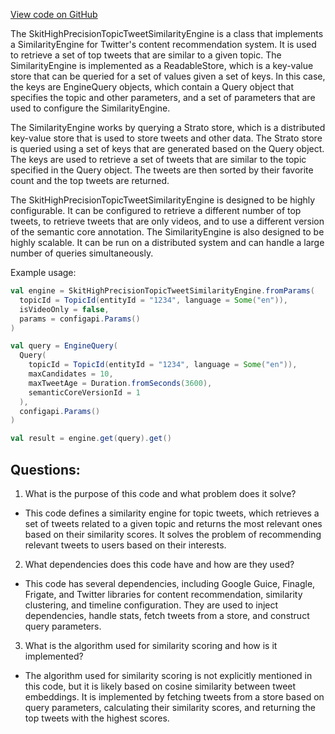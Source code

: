 [View code on GitHub](https://github.com/misbahsy/the-algorithm/cr-mixer/server/src/main/scala/com/twitter/cr_mixer/similarity_engine/SkitHighPrecisionTopicTweetSimilarityEngine.scala)

The SkitHighPrecisionTopicTweetSimilarityEngine is a class that implements a SimilarityEngine for Twitter's content recommendation system. It is used to retrieve a set of top tweets that are similar to a given topic. The SimilarityEngine is implemented as a ReadableStore, which is a key-value store that can be queried for a set of values given a set of keys. In this case, the keys are EngineQuery objects, which contain a Query object that specifies the topic and other parameters, and a set of parameters that are used to configure the SimilarityEngine.

The SimilarityEngine works by querying a Strato store, which is a distributed key-value store that is used to store tweets and other data. The Strato store is queried using a set of keys that are generated based on the Query object. The keys are used to retrieve a set of tweets that are similar to the topic specified in the Query object. The tweets are then sorted by their favorite count and the top tweets are returned.

The SkitHighPrecisionTopicTweetSimilarityEngine is designed to be highly configurable. It can be configured to retrieve a different number of top tweets, to retrieve tweets that are only videos, and to use a different version of the semantic core annotation. The SimilarityEngine is also designed to be highly scalable. It can be run on a distributed system and can handle a large number of queries simultaneously.

Example usage:

```scala
val engine = SkitHighPrecisionTopicTweetSimilarityEngine.fromParams(
  topicId = TopicId(entityId = "1234", language = Some("en")),
  isVideoOnly = false,
  params = configapi.Params()
)

val query = EngineQuery(
  Query(
    topicId = TopicId(entityId = "1234", language = Some("en")),
    maxCandidates = 10,
    maxTweetAge = Duration.fromSeconds(3600),
    semanticCoreVersionId = 1
  ),
  configapi.Params()
)

val result = engine.get(query).get()
```
## Questions: 
 1. What is the purpose of this code and what problem does it solve?
- This code defines a similarity engine for topic tweets, which retrieves a set of tweets related to a given topic and returns the most relevant ones based on their similarity scores. It solves the problem of recommending relevant tweets to users based on their interests.

2. What dependencies does this code have and how are they used?
- This code has several dependencies, including Google Guice, Finagle, Frigate, and Twitter libraries for content recommendation, similarity clustering, and timeline configuration. They are used to inject dependencies, handle stats, fetch tweets from a store, and construct query parameters.

3. What is the algorithm used for similarity scoring and how is it implemented?
- The algorithm used for similarity scoring is not explicitly mentioned in this code, but it is likely based on cosine similarity between tweet embeddings. It is implemented by fetching tweets from a store based on query parameters, calculating their similarity scores, and returning the top tweets with the highest scores.